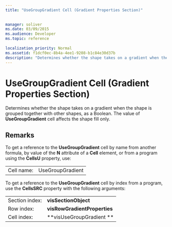 ```yaml
---
title: "UseGroupGradient Cell (Gradient Properties Section)"
 
 
manager: soliver
ms.date: 03/09/2015
ms.audience: Developer
ms.topic: reference
 
localization_priority: Normal
ms.assetid: f1dcf0ec-8b4a-4ee1-9208-b1c84e30d37b
description: "Determines whether the shape takes on a gradient when the shape is grouped together with other shapes, as a Boolean. The value of UseGroupGradient cell affects the shape fill only."
---
```


# UseGroupGradient Cell (Gradient Properties Section)

Determines whether the shape takes on a gradient when the shape is grouped together with other shapes, as a Boolean. The value of **UseGroupGradient** cell affects the shape fill only. 
  
## Remarks

To get a reference to the **UseGroupGradient** cell by name from another formula, by value of the **N** attribute of a **Cell** element, or from a program using the **CellsU** property, use: 
  
|||
|:-----|:-----|
| Cell name:  <br/> | UseGroupGradient  <br/> |
   
To get a reference to the **UseGroupGradient** cell by index from a program, use the **CellsSRC** property with the following arguments: 
  
|||
|:-----|:-----|
| Section index:  <br/> |**visSectionObject** <br/> |
| Row index:  <br/> |**visRowGradientProperties** <br/> |
| Cell index:  <br/> |**visUseGroupGradient ** <br/> |
   

